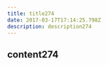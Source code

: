 ```yaml
---
title: title274
date: 2017-03-17T17:14:25.798Z
description: description274
---
```


## content274
  
